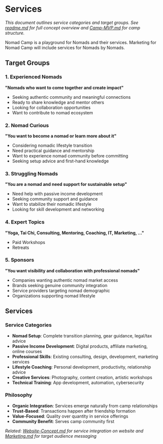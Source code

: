 # Services

*This document outlines service categories and target groups. See [readme.md](readme.md) for full concept overview and [Camp-MVP.md](Camp-MVP.md) for camp structure.*

Nomad Camp is a playground for Nomads and their services.
Marketing for Nomad Camp will include services for Nomads by Nomads.

## Target Groups

### 1. Experienced Nomads
**"Nomads who want to come together and create impact"**
- Seeking authentic community and meaningful connections
- Ready to share knowledge and mentor others
- Looking for collaboration opportunities
- Want to contribute to nomad ecosystem

### 2. Nomad Curious
**"You want to become a nomad or learn more about it"**
- Considering nomadic lifestyle transition
- Need practical guidance and mentorship
- Want to experience nomad community before committing
- Seeking setup advice and first-hand knowledge

### 3. Struggling Nomads
**"You are a nomad and need support for sustainable setup"**
- Need help with passive income development
- Seeking community support and guidance
- Want to stabilize their nomadic lifestyle
- Looking for skill development and networking

### 4. Expert Topics
**"Yoga, Tai Chi, Consulting, Mentoring, Coaching, IT, Marketing, ..."**
- Paid Workshops
- Retreats

### 5. Sponsors
**"You want visibility and collaboration with professional nomads"**
- Companies wanting authentic nomad market access
- Brands seeking genuine community integration
- Service providers targeting nomad demographic
- Organizations supporting nomad lifestyle


## Services

### Service Categories
- **Nomad Setup**: Complete transition planning, gear guidance, legal/tax advice
- **Passive Income Development**: Digital products, affiliate marketing, online courses
- **Professional Skills**: Existing consulting, design, development, marketing services
- **Lifestyle Coaching**: Personal development, productivity, relationship advice
- **Creative Services**: Photography, content creation, artistic workshops
- **Technical Training**: App development, automation, cybersecurity

### Philosophy
- **Organic Integration**: Services emerge naturally from camp relationships
- **Trust-Based**: Transactions happen after friendship formation
- **Value-Focused**: Quality over quantity in service offerings
- **Community Benefit**: Serves camp community first

*Related: [Website-Concept.md](Website-Concept.md) for service integration on website and [Marketing.md](Marketing.md) for target audience messaging*
